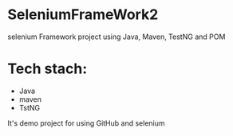 # SeleniumFrameWork2
selenium Framework project using Java, Maven, TestNG and POM


# Tech stach:
- Java
- maven
- TstNG

It's demo project for using GitHub and selenium
